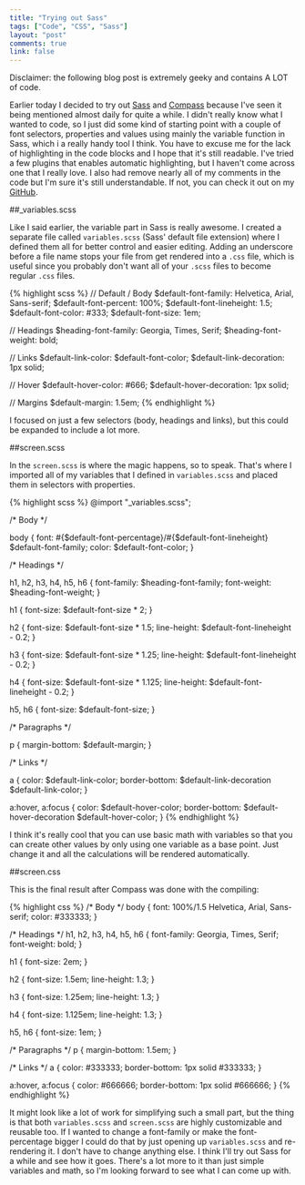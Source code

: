 ```yaml
---
title: "Trying out Sass"
tags: ["Code", "CSS", "Sass"]
layout: "post"
comments: true
link: false
---
```


Disclaimer: the following blog post is extremely geeky and contains A LOT of
code.

Earlier today I decided to try out [Sass](http:/www.sass-lang.com/) and
[Compass](http://compass-style.org/) because I've seen it being mentioned almost
daily for quite a while. I didn't really know what I wanted to code, so I just
did some kind of starting point with a couple of font selectors, properties and
values using mainly the variable function in Sass, which i a really handy tool
I think. You have to excuse me for the lack of highlighting in the code blocks
and I hope that it's still readable. I've tried a few plugins that enables
automatic highlighting, but I haven't come across one that I really love. I also
had remove nearly all of my comments in the code but I'm sure it's still
understandable. If not, you can check it out on my
[GitHub](https://github.com/gummesson/sass-type-variables).

##_variables.scss

Like I said earlier, the variable part in Sass is really awesome. I created
a separate file called `variables.scss` (Sass' default file extension) where
I defined them all for better control and easier editing. Adding an underscore
before a file name stops your file from get rendered into a `.css` file, which
is useful since you probably don't want all of your `.scss` files to become
regular `.css` files.

{% highlight scss %}
// Default / Body
$default-font-family: Helvetica, Arial, Sans-serif;
$default-font-percent: 100%;
$default-font-lineheight: 1.5;
$default-font-color: #333;
$default-font-size: 1em;

// Headings
$heading-font-family: Georgia, Times, Serif;
$heading-font-weight: bold;

// Links
$default-link-color: $default-font-color;
$default-link-decoration: 1px solid;

// Hover
$default-hover-color: #666;
$default-hover-decoration: 1px solid;

// Margins
$default-margin: 1.5em;
{% endhighlight %}

I focused on just a few selectors (body, headings and links), but this could be
expanded to include a lot more.

##screen.scss

In the `screen.scss` is where the magic happens, so to speak. That's where
I imported all of my variables that I defined in `variables.scss` and placed
them in selectors with properties.

{% highlight scss %}
@import "_variables.scss";

/* Body */

body {
  font: #{$default-font-percentage}/#{$default-font-lineheight}
  $default-font-family;
  color: $default-font-color;
}

/* Headings */

h1, h2, h3, h4, h5, h6 {
  font-family: $heading-font-family;
  font-weight: $heading-font-weight;
}

h1 {
  font-size: $default-font-size * 2;
}

h2 {
  font-size: $default-font-size * 1.5;
  line-height: $default-font-lineheight - 0.2;
}

h3 {
  font-size: $default-font-size * 1.25;
  line-height: $default-font-lineheight - 0.2;
}

h4 {
  font-size: $default-font-size * 1.125;
  line-height: $default-font-lineheight - 0.2;
}

h5, h6 {
  font-size: $default-font-size;
}

/* Paragraphs */

p {
  margin-bottom: $default-margin;
}

/* Links */

a {
  color: $default-link-color;
  border-bottom: $default-link-decoration $default-link-color;
}

a:hover, a:focus {
  color: $default-hover-color;
  border-bottom: $default-hover-decoration $default-hover-color;
}
{% endhighlight %}

I think it's really cool that you can use basic math with variables so that you
can create other values by only using one variable as a base point. Just change
it and all the calculations will be rendered automatically.

##screen.css

This is the final result after Compass was done with the compiling:

{% highlight css %}
/* Body */
body {
  font: 100%/1.5 Helvetica, Arial, Sans-serif;
  color: #333333;
}

/* Headings */
h1, h2, h3, h4, h5, h6 {
  font-family: Georgia, Times, Serif;
  font-weight: bold;
}

h1 {
  font-size: 2em;
}

h2 {
  font-size: 1.5em;
  line-height: 1.3;
}

h3 {
  font-size: 1.25em;
  line-height: 1.3;
}

h4 {
  font-size: 1.125em;
  line-height: 1.3;
}

h5, h6 {
  font-size: 1em;
}

/* Paragraphs */
p {
  margin-bottom: 1.5em;
}

/* Links */
a {
  color: #333333;
  border-bottom: 1px solid #333333;
}

a:hover, a:focus {
  color: #666666;
  border-bottom: 1px solid #666666;
}
{% endhighlight %}

It might look like a lot of work for simplifying such a small part, but the
thing is that both `variables.scss` and `screen.scss` are highly customizable
and reusable too. If I wanted to change a font-family or make the
font-percentage bigger I could do that by just opening up `variables.scss` and
re-rendering it. I don't have to change anything else. I think I'll try out Sass
for a while and see how it goes. There's a lot more to it than just simple
variables and math, so I'm looking forward to see what I can come up with.
